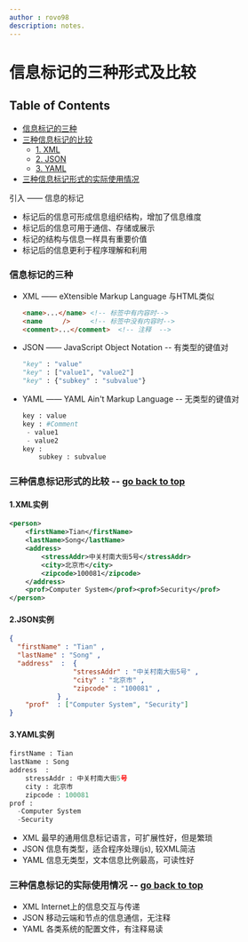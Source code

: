 ```yaml
---
author : rovo98
description: notes.
---
```


# 信息标记的三种形式及比较

## Table of Contents

- [信息标记的三种](https://github.com/rovo98/python-learning/blob/master/blogs/Spider-Requests-learning/06-%E4%BF%A1%E6%81%AF%E6%A0%87%E8%AE%B0%E7%9A%84%E4%B8%89%E7%A7%8D%E5%BD%A2%E5%BC%8F%E5%8F%8A%E6%AF%94%E8%BE%83.md#信息标记的三种)
- [三种信息标记的比较](https://github.com/rovo98/python-learning/blob/master/blogs/Spider-Requests-learning/06-%E4%BF%A1%E6%81%AF%E6%A0%87%E8%AE%B0%E7%9A%84%E4%B8%89%E7%A7%8D%E5%BD%A2%E5%BC%8F%E5%8F%8A%E6%AF%94%E8%BE%83.md#三种信息标记形式的比较----go-back-to-top)
	- [1. XML](https://github.com/rovo98/python-learning/blob/master/blogs/Spider-Requests-learning/06-%E4%BF%A1%E6%81%AF%E6%A0%87%E8%AE%B0%E7%9A%84%E4%B8%89%E7%A7%8D%E5%BD%A2%E5%BC%8F%E5%8F%8A%E6%AF%94%E8%BE%83.md#1xml实例)
	- [2. JSON](https://github.com/rovo98/python-learning/blob/master/blogs/Spider-Requests-learning/06-%E4%BF%A1%E6%81%AF%E6%A0%87%E8%AE%B0%E7%9A%84%E4%B8%89%E7%A7%8D%E5%BD%A2%E5%BC%8F%E5%8F%8A%E6%AF%94%E8%BE%83.md#2json实例)
	- [3. YAML](https://github.com/rovo98/python-learning/blob/master/blogs/Spider-Requests-learning/06-%E4%BF%A1%E6%81%AF%E6%A0%87%E8%AE%B0%E7%9A%84%E4%B8%89%E7%A7%8D%E5%BD%A2%E5%BC%8F%E5%8F%8A%E6%AF%94%E8%BE%83.md#3yaml实例)
- [三种信息标记形式的实际使用情况](https://github.com/rovo98/python-learning/blob/master/blogs/Spider-Requests-learning/06-%E4%BF%A1%E6%81%AF%E6%A0%87%E8%AE%B0%E7%9A%84%E4%B8%89%E7%A7%8D%E5%BD%A2%E5%BC%8F%E5%8F%8A%E6%AF%94%E8%BE%83.md#三种信息标记的实际使用情况----go-back-to-top)

引入 —— 信息的标记
- 标记后的信息可形成信息组织结构，增加了信息维度
- 标记后的信息可用于通信、存储或展示
- 标记的结构与信息一样具有重要价值
- 标记后的信息更利于程序理解和利用

### 信息标记的三种

- XML —— eXtensible Markup Language 与HTML类似
  ```html
  <name>...</name> <!-- 标签中有内容时-->
  <name     />     <!-- 标签中没有内容时-->
  <comment>...</comment>  <!-- 注释  -->
  ```
  
- JSON —— JavaScript Object Notation -- 有类型的键值对
  ```python
  "key" : "value"    
  "key" : ["value1", "value2"]
  "key" : {"subkey" : "subvalue"}
  ```
  
- YAML —— YAML Ain't Markup Language  -- 无类型的键值对
  ```python
  key : value
  key : #Comment
   - value1
   - value2
  key :
      subkey : subvalue
  ```

### 三种信息标记形式的比较 -- [go back to top]()

#### 1.XML实例
```xml
<person>
	<firstName>Tian</firstName>
	<lastName>Song</lastName>
	<address>
		<stressAddr>中关村南大街5号</stressAddr>
		<city>北京市</city>
		<zipcode>100081</zipcode>
	</address>
	<prof>Computer System</prof><prof>Security</prof>
</person>
```

#### 2.JSON实例

```json
{
  "firstName" : "Tian" ,
  "lastName" : "Song" ,
  "address"  :  {
  				"stressAddr" : "中关村南大街5号" ,
  				"city" : "北京市" ,
  				"zipcode" : "100081" ,
			} ,
	"prof"  : ["Computer System", "Security"]
}
```

#### 3.YAML实例

```python
firstName : Tian
lastName : Song
address  :
	stressAddr : 中关村南大街5号
	city : 北京市
	zipcode : 100081
prof :
  -Computer System
  -Security
```

- XML 最早的通用信息标记语言，可扩展性好，但是繁琐
- JSON 信息有类型，适合程序处理(js), 较XML简洁
- YAML 信息无类型，文本信息比例最高，可读性好

### 三种信息标记的实际使用情况 -- [go back to top](https://github.com/rovo98/python-learning/blob/master/blogs/Spider-Requests-learning/06-%E4%BF%A1%E6%81%AF%E6%A0%87%E8%AE%B0%E7%9A%84%E4%B8%89%E7%A7%8D%E5%BD%A2%E5%BC%8F%E5%8F%8A%E6%AF%94%E8%BE%83.md#信息标记的三种形式及比较)

- XML Internet上的信息交互与传递
- JSON 移动云端和节点的信息通信，无注释
- YAML 各类系统的配置文件，有注释易读
